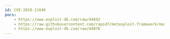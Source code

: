 ```yaml
---
id: CVE-2018-11646
pocs:
    - https://www.exploit-db.com/raw/44842
    - https://raw.githubusercontent.com/rapid7/metasploit-framework/master/modules/auxiliary/dos/http/webkitplus.rb
    - https://www.exploit-db.com/raw/44876
---
```

